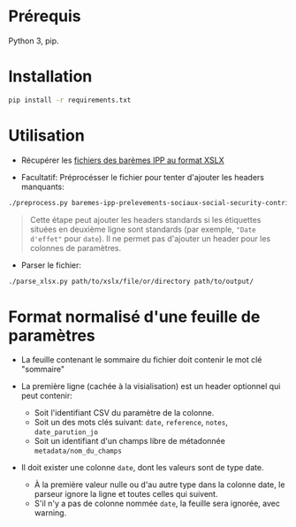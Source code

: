 # Prérequis

Python 3, pip.

# Installation

```sh
pip install -r requirements.txt
```

# Utilisation

- Récupérer les [fichiers des barèmes IPP au format XSLX](https://framagit.org/french-tax-and-benefit-tables/ipp-tax-and-benefit-tables-xlsx)

- Facultatif: Préprocésser le fichier pour tenter d'ajouter les headers manquants:
```sh
./preprocess.py baremes-ipp-prelevements-sociaux-social-security-contributions.xlsx preprocessed_baremes.xlsx
```

> Cette étape peut ajouter les headers standards si les étiquettes situées en deuxième ligne sont standards (par exemple, `"Date d'effet"` pour `date`). Il ne permet pas d'ajouter un header pour les colonnes de paramètres.

- Parser le fichier:

```sh
./parse_xlsx.py path/to/xslx/file/or/directory path/to/output/
```

# Format normalisé d'une feuille de paramètres

- La feuille contenant le sommaire du fichier doit contenir le mot clé "sommaire"

- La première ligne (cachée à la visialisation) est un header optionnel qui peut contenir:
  - Soit l'identifiant CSV du paramètre de la colonne.
  - Soit un des mots clés suivant: `date`, `reference`, `notes`, `date_parution_jo`
  - Soit un identifiant d'un champs libre de métadonnée `metadata/nom_du_champs` 

- Il doit exister une colonne `date`, dont les valeurs sont de type date.
  - À la première valeur nulle ou d'au autre type dans la colonne date, le parseur ignore la ligne et toutes celles qui suivent.
  - S'il n'y a pas de colonne nommée `date`, la feuille sera ignorée, avec warning.
